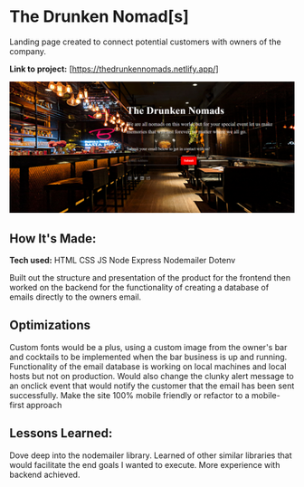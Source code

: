# The Drunken Nomad[s]
Landing page created to connect potential customers with owners of the company. 

**Link to project:**  [https://thedrunkennomads.netlify.app/]


![](https://github.com/briansegura15/the-drunken-nomad/blob/main/Photos/tdnlandscape.png)


## How It's Made:

**Tech used:** HTML CSS JS Node Express Nodemailer Dotenv

Built out the structure and presentation of the product for the frontend then worked on the backend for the functionality of creating a database of emails directly to the owners email.

## Optimizations

Custom fonts would be a plus, using a custom image from the owner's bar and cocktails to be implemented when the bar business is up and running. Functionality of the email database is working on local machines and local hosts but not on production. Would also change the clunky alert message to an onclick event that would notify the customer that the email has been sent successfully. Make the site 100% mobile friendly or refactor to a mobile-first approach

## Lessons Learned:

Dove deep into the nodemailer library. Learned of other similar libraries that would facilitate the end goals I wanted to execute. More experience with backend achieved.
